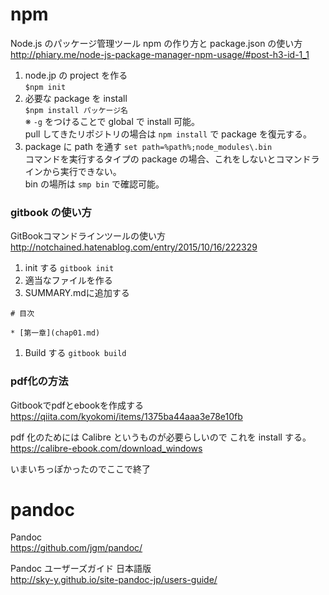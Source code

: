 # npm
Node.js のパッケージ管理ツール npm の作り方と package.json の使い方  
http://phiary.me/node-js-package-manager-npm-usage/#post-h3-id-1_1  

1. node.jp の project を作る  
`$npm init`  
1. 必要な package を install  
`$npm install パッケージ名`  
※ `-g` をつけることで global で install 可能。  
pull してきたリポジトリの場合は `npm install` で package を復元する。  
1. package に path を通す
`set path=%path%;node_modules\.bin`  
コマンドを実行するタイプの package の場合、これをしないとコマンドラインから実行できない。  
bin の場所は `smp bin` で確認可能。

### gitbook の使い方
GitBookコマンドラインツールの使い方  
http://notchained.hatenablog.com/entry/2015/10/16/222329  

1. init する
`gitbook init`  
1. 適当なファイルを作る
1. SUMMARY.mdに追加する
```
# 目次

* [第一章](chap01.md)
```
1. Build する
`gitbook build`  

### pdf化の方法
Gitbookでpdfとebookを作成する  
https://qiita.com/kyokomi/items/1375ba44aaa3e78e10fb  

pdf 化のためには Calibre というものが必要らしいので これを install する。  
https://calibre-ebook.com/download_windows  

いまいちっぽかったのでここで終了

# pandoc
Pandoc  
https://github.com/jgm/pandoc/  

Pandoc ユーザーズガイド 日本語版  
http://sky-y.github.io/site-pandoc-jp/users-guide/  